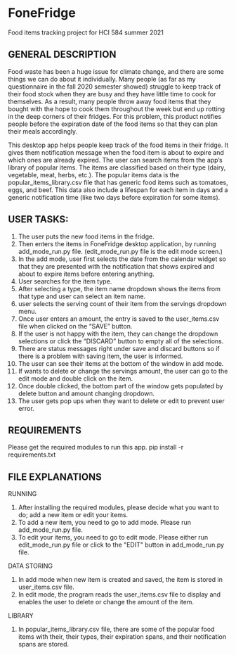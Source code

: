 # FoneFridge
Food items tracking project for HCI 584 summer 2021
## GENERAL DESCRIPTION

Food waste has been a huge issue for climate change, and there are some things we can do about it individually. Many people (as far as my questionnaire in the fall 2020 semester showed) struggle to keep track of their food stock when they are busy and they have little time to cook for themselves. As a result, many people throw away food items that they bought with the hope to cook them throughout the week but end up rotting in the deep corners of their fridges. For this problem, this product notifies people before the expiration date of the food items so that they can plan their meals accordingly. 

This desktop app helps people keep track of the food items in their fridge. It gives them notification message when the food item is about to expire and which ones are already expired. The user can search items from the app’s library of popular items. The items are classified based on their type (dairy, vegetable, meat, herbs, etc.). The popular items data is the popular_items_library.csv file that has generic food items such as tomatoes, eggs, and beef. This data also include a lifespan for each item in days and a generic notification time (like two days before expiration for some items).

## USER TASKS:

1. The user puts the new food items in the fridge.
2. Then enters the items in FoneFridge desktop application, by running add_mode_run.py file. (edit_mode_run.py file is the edit mode screen.)
4. In the add mode, user first selects the date from the calendar widget so that they are presented with the notification that shows expired and about to expire items before entering anything.
5. User searches for the item type.
6. After selecting a type, the item name dropdown shows the items from that type and user can select an item name.
7. user selects the serving count of their item from the servings dropdown menu.
8. Once user enters an amount, the entry is saved to the user_items.csv file when clicked on the “SAVE” button. 
9. If the user is not happy with the item, they can change the dropdown selections or click the “DISCARD” button to empty all of the selections.
10. There are status messages right under save and discard buttons so if there is a problem with saving item, the user is informed.
11. The user can see their items at the bottom of the window in add mode.
12. If wants to delete or change the servings amount, the user can go to the edit mode and double click on the item.
13. Once double clicked, the bottom part of the window gets populated by delete button and amount changing dropdown.
14. The user gets pop ups when they want to delete or edit to prevent user error.

## REQUIREMENTS

Please get the required modules to run this app. 
pip install -r requirements.txt

## FILE EXPLANATIONS

RUNNING
1. After installing the required modules, please decide what you want to do; add a new item or edit your items. 
2. To add a new item, you need to go to add mode. Please run add_mode_run.py file. 
3. To edit your items, you need to go to edit mode. Please either run edit_mode_run.py file or click to the "EDIT" button in add_mode_run.py file.

DATA STORING
1. In add mode when new item is created and saved, the item is stored in user_items.csv file.
2. In edit mode, the program reads the user_items.csv file to display and enables the user to delete or change the amount of the item.

LIBRARY
1. In popular_items_library.csv file, there are some of the popular food items with their, their types, their expiration spans, and their notification spans are stored.
